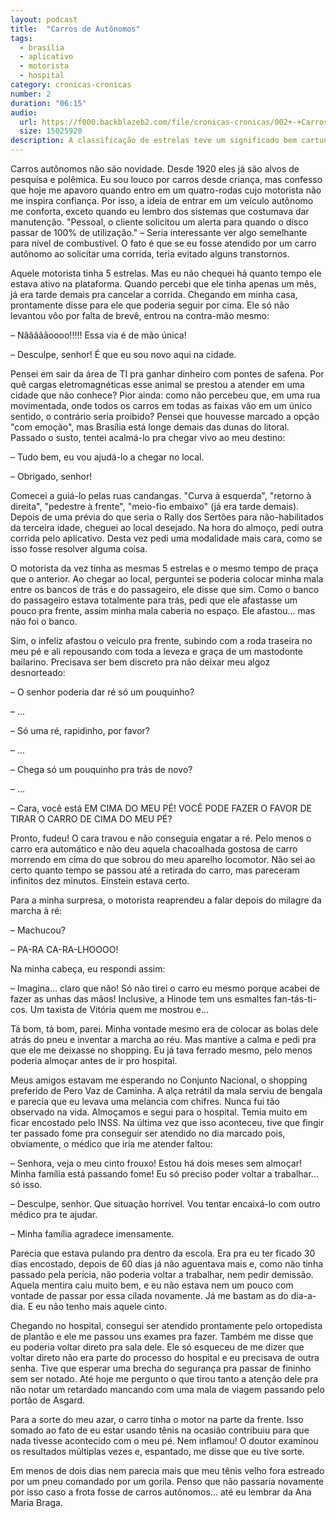 ```yaml
---
layout: podcast
title:  "Carros de Autônomos"
tags:
  - brasília
  - aplicativo
  - motorista
  - hospital
category: cronicas-cronicas
number: 2
duration: "06:15"
audio:
  url: https://f000.backblazeb2.com/file/cronicas-cronicas/002+-+Carros+de+Autonomos.mp3
  size: 15025920
description: A classificação de estrelas teve um significado bem cartunesco desta vez.
---
```


Carros autônomos não são novidade. Desde 1920 eles já são alvos de pesquisa e polêmica. Eu sou louco por carros
desde criança, mas confesso que hoje me apavoro quando entro em um quatro-rodas cujo motorista não me inspira
confiança. Por isso, a ideia de entrar em um veículo autônomo me conforta, exceto quando eu lembro dos sistemas que
costumava dar manutenção. "Pessoal, o cliente solicitou um alerta para quando o disco passar de 100% de utilização."
– Seria interessante ver algo semelhante para nível de combustível. O fato é que se eu fosse atendido por um carro
autônomo ao solicitar uma corrida, teria evitado alguns transtornos.

Aquele motorista tinha 5 estrelas. Mas eu não chequei há quanto tempo ele estava ativo na plataforma. Quando percebi que
ele tinha apenas um mês, já era tarde demais pra cancelar a corrida. Chegando em minha casa, prontamente disse para ele
que poderia seguir por cima. Ele só não levantou vôo por falta de brevê, entrou na contra-mão mesmo:

– Nãããããoooo!!!!! Essa via é de mão única!

– Desculpe, senhor! É que eu sou novo aqui na cidade.

Pensei em sair da área de TI pra ganhar dinheiro com pontes de safena. Por quê cargas eletromagnéticas esse animal se 
prestou a atender em uma cidade que não conhece? Pior ainda: como não percebeu que, em uma rua movimentada, onde todos
os carros em todas as faixas vão em um único sentido, o contrário seria proibido? Pensei que houvesse marcado a opção 
"com emoção", mas Brasília está longe demais das dunas do litoral. Passado o susto, tentei acalmá-lo pra chegar vivo ao
meu destino:

– Tudo bem, eu vou ajudá-lo a chegar no local.

– Obrigado, senhor!

Comecei a guiá-lo pelas ruas candangas. "Curva à esquerda", "retorno à direita", "pedestre à frente", "meio-fio embaixo"
(já era tarde demais). Depois de uma prévia do que seria o Rally dos Sertões para não-habilitados da terceira idade, 
cheguei ao local desejado. Na hora do almoço, pedi outra corrida pelo aplicativo. Desta vez pedi uma modalidade mais
cara, como se isso fosse resolver alguma coisa.

O motorista da vez tinha as mesmas 5 estrelas e o mesmo tempo de praça que o anterior. Ao chegar ao local, perguntei se
poderia colocar minha mala entre os bancos de trás e do passageiro, ele disse que sim. Como o banco do passageiro estava
totalmente para trás, pedi que ele afastasse um pouco pra frente, assim minha mala caberia no espaço. Ele afastou... mas
não foi o banco.

Sim, o infeliz afastou o veículo pra frente, subindo com a roda traseira no meu pé e ali repousando com toda a leveza e
graça de um mastodonte bailarino. Precisava ser bem discreto pra não deixar meu algoz desnorteado:

– O senhor poderia dar ré só um pouquinho?

– ...

– Só uma ré, rapidinho, por favor?

– ...

– Chega só um pouquinho pra trás de novo?

– ...

– Cara, você está EM CIMA DO MEU PÉ! VOCÊ PODE FAZER O FAVOR DE TIRAR O CARRO DE CIMA DO MEU PÉ?

Pronto, fudeu! O cara travou e não conseguia engatar a ré. Pelo menos o carro era automático e não deu aquela 
chacoalhada gostosa de carro morrendo em cima do que sobrou do meu aparelho locomotor. Não sei ao certo quanto tempo se
passou até a retirada do carro, mas pareceram infinitos dez minutos. Einstein estava certo.

Para a minha surpresa, o motorista reaprendeu a falar depois do milagre da marcha à ré:

– Machucou?

– PA-RA CA-RA-LHOOOO!

Na minha cabeça, eu respondi assim:

– Imagina... claro que não! Só não tirei o carro eu mesmo porque acabei de fazer as unhas das mãos! Inclusive, a Hinode
tem uns esmaltes fan-tás-ti-cos. Um taxista de Vitória quem me mostrou e...

Tá bom, tá bom, parei. Minha vontade mesmo era de colocar as bolas dele atrás do pneu e inventar a marcha ao réu. Mas 
mantive a calma e pedi pra que ele me deixasse no shopping. Eu já tava ferrado mesmo, pelo menos poderia almoçar antes 
de ir pro hospital.

Meus amigos estavam me esperando no Conjunto Nacional, o shopping preferido de Pero Vaz de Caminha. A alça retrátil da
mala serviu de bengala e parecia que eu levava uma melancia com chifres. Nunca fui tão observado na vida. Almoçamos e 
segui para o hospital. Temia muito em ficar encostado pelo INSS. Na última vez que isso aconteceu, tive que fingir ter
passado fome pra conseguir ser atendido no dia marcado pois, obviamente, o médico que iria me atender faltou:

– Senhora, veja o meu cinto frouxo! Estou há dois meses sem almoçar! Minha família está passando fome! Eu só preciso 
poder voltar a trabalhar... só isso.

– Desculpe, senhor. Que situação horrível. Vou tentar encaixá-lo com outro médico pra te ajudar.

– Minha família agradece imensamente.

Parecia que estava pulando pra dentro da escola. Era pra eu ter ficado 30 dias encostado, depois de 60 dias já não
aguentava mais e, como não tinha passado pela perícia, não poderia voltar a trabalhar, nem pedir demissão. Aquela
mentira caiu muito bem, e eu não estava nem um pouco com vontade de passar por essa cilada novamente. Já me bastam as do
dia-a-dia. E eu não tenho mais aquele cinto.

Chegando no hospital, consegui ser atendido prontamente pelo ortopedista de plantão e ele me passou uns exames pra 
fazer. Também me disse que eu poderia voltar direto pra sala dele. Ele só esqueceu de me dizer que voltar direto não era
parte do processo do hospital e eu precisava de outra senha. Tive que esperar uma brecha do segurança pra passar de 
fininho sem ser notado. Até hoje me pergunto o que tirou tanto a atenção dele pra não notar um retardado mancando com 
uma mala de viagem passando pelo portão de Asgard.

Para a sorte do meu azar, o carro tinha o motor na parte da frente. Isso somado ao fato de eu estar usando tênis na 
ocasião contribuiu para que nada tivesse acontecido com o meu pé. Nem inflamou! O doutor examinou os resultados 
múltiplas vezes e, espantado, me disse que eu tive sorte.

Em menos de dois dias nem parecia mais que meu tênis velho fora estreado por um pneu comandado por um gorila. Penso que 
não passaria novamente por isso caso a frota fosse de carros autônomos... até eu lembrar da Ana Maria Braga.
